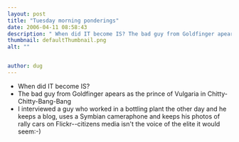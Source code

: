 ```yaml
---
layout: post
title: "Tuesday morning ponderings"
date: 2006-04-11 08:58:43
description: " When did IT become IS? The bad guy from Goldfinger apears as the prince of Vulgaria in Chitty-Chitty-Bang-Bang I interviewed a guy who worked in a bottling plant the other day and he keeps a blog, uses a Symbian&#8230;"
thumbnail: defaultThumbnail.png
alt: ""


author: dug
---
```


<ul>
<li>When did IT become IS?</li>
<li>The bad guy from Goldfinger apears as the prince of Vulgaria in Chitty-Chitty-Bang-Bang</li>
<li>I interviewed a guy who worked in a bottling plant the other day and he keeps a blog, uses a Symbian cameraphone and keeps his photos of rally cars on Flickr--citizens media isn't the voice of the elite it would seem:-)</li>
</ul>
